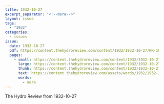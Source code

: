 ```yaml
---
title: 1932-10-27
excerpt_separator: "<!--more-->"
layout: issue
tags:
  - "1932"
categories:
  - issues
issue:
  date: 1932-10-27
  pdf: https://content.thehydroreview.com/content/1932/1932-10-27/HR-1932-10-27.pdf
  pages:
    - small: https://content.thehydroreview.com/content/1932/1932-10-27/small/HR-1932-10-27-01.jpg
      large: https://content.thehydroreview.com/content/1932/1932-10-27/large/HR-1932-10-27-01.jpg
      thumb: https://content.thehydroreview.com/content/1932/1932-10-27/thumbnails/HR-1932-10-27-01.jpg
      text: https://content.thehydroreview.com/assets/words/1932/1932-10-27/HR-1932-10-27-01.txt
      words:
        - nera
---
```


The Hydro Review from 1932-10-27

<!--more-->

